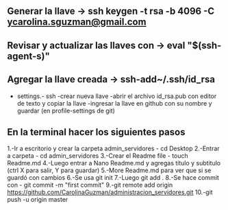 ## Generar la llave -> ssh keygen -t rsa -b 4096 -C ycarolina.sguzman@gmail.com

## Revisar y actualizar las llaves con -> eval "$(ssh-agent-s)"

## Agregar la llave creada -> ssh-add~/.ssh/id_rsa

- settings.- ssh
-crear nueva llave
-abrir el archivo id_rsa.pub con editor de texto y copiar la llave
-ingresar la llave en github con su nombre y guardar (en profile-settings de git)

## En la terminal hacer los siguientes pasos
1.-Ir a escritorio y crear la carpeta admin_servidores - cd Desktop
2.-Entrar a carpeta - cd admin_servidores
3.-Crear el Readme file - touch Readme.md
4.-Luego entrar a Nano Readme.md y agregas título y subtitulo (ctrl X para salir, Y para guardar)
5.-More Readme.md para ver que si se guardó con cambios
6.-Se usa git init
7.-Luego git add .
8.-Se hace commit con - git commit -m "first commit"
9.-git remote add origin https://github.com/CarolinaGuzman/administracion_servidores.git
10.-git push -u origin master

